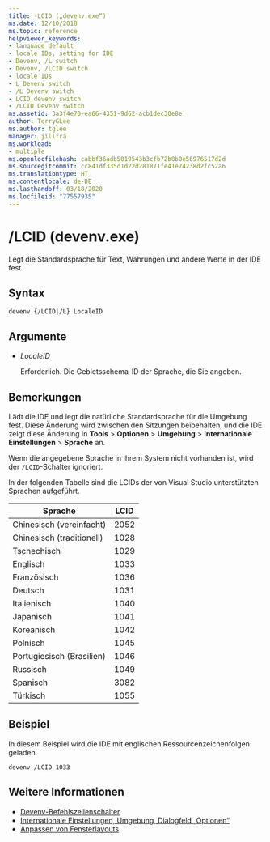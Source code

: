 ```yaml
---
title: -LCID („devenv.exe“)
ms.date: 12/10/2018
ms.topic: reference
helpviewer_keywords:
- language default
- locale IDs, setting for IDE
- Devenv, /L switch
- Devenv, /LCID switch
- locale IDs
- L Devenv switch
- /L Devenv switch
- LCID devenv switch
- /LCID Devenv switch
ms.assetid: 3a3f4e70-ea66-4351-9d62-acb1dec30e8e
author: TerryGLee
ms.author: tglee
manager: jillfra
ms.workload:
- multiple
ms.openlocfilehash: cabbf36adb5019543b3cfb72b0b0e56976517d2d
ms.sourcegitcommit: cc841df335d1d22d281871fe41e74238d2fc52a6
ms.translationtype: HT
ms.contentlocale: de-DE
ms.lasthandoff: 03/18/2020
ms.locfileid: "77557935"
---
```

# <a name="lcid-devenvexe"></a>/LCID (devenv.exe)

Legt die Standardsprache für Text, Währungen und andere Werte in der IDE fest.

## <a name="syntax"></a>Syntax

```shell
devenv {/LCID|/L} LocaleID
```

## <a name="arguments"></a>Argumente

- *LocaleID*

  Erforderlich. Die Gebietsschema-ID der Sprache, die Sie angeben.

## <a name="remarks"></a>Bemerkungen

Lädt die IDE und legt die natürliche Standardsprache für die Umgebung fest. Diese Änderung wird zwischen den Sitzungen beibehalten, und die IDE zeigt diese Änderung in **Tools** > **Optionen** > **Umgebung** > **Internationale Einstellungen** > **Sprache** an.

Wenn die angegebene Sprache in Ihrem System nicht vorhanden ist, wird der `/LCID`-Schalter ignoriert.

In der folgenden Tabelle sind die LCIDs der von Visual Studio unterstützten Sprachen aufgeführt.

|Sprache|LCID|
|--------------|----------|
|Chinesisch (vereinfacht)|2052|
|Chinesisch (traditionell)|1028|
|Tschechisch|1029|
|Englisch|1033|
|Französisch|1036|
|Deutsch|1031|
|Italienisch|1040|
|Japanisch|1041|
|Koreanisch|1042|
|Polnisch|1045|
|Portugiesisch (Brasilien)|1046|
|Russisch|1049|
|Spanisch|3082|
|Türkisch|1055

## <a name="example"></a>Beispiel

In diesem Beispiel wird die IDE mit englischen Ressourcenzeichenfolgen geladen.

```shell
devenv /LCID 1033
```

## <a name="see-also"></a>Weitere Informationen

- [Devenv-Befehlszeilenschalter](../../ide/reference/devenv-command-line-switches.md)
- [Internationale Einstellungen, Umgebung, Dialogfeld „Optionen“](../../ide/reference/international-settings-environment-options-dialog-box.md)
- [Anpassen von Fensterlayouts](../../ide/customizing-window-layouts-in-visual-studio.md)
